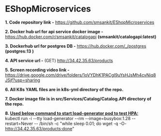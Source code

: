 # EShopMicroservices

**1. Code repository link -** https://github.com/smsankit/EShopMicroservices

**2. Docker hub url for api service docker image -** https://hub.docker.com/r/smsankit/catalogapi  **(smsankit/catalogapi:latest)**

**3. Dockerhub url for postgres DB -** https://hub.docker.com/_/postgres  **(postgres:13 )**

**4. API service url -** (GET) http://34.42.35.63/products

**5. Screen recording video link -**  https://drive.google.com/drive/folders/1oVYDhK1PACgI9uYsHJsMh4cvNiq8JSjf?usp=sharing

**6. All K8s YAML files are in k8s-yml directory of the repo.**

**7. Docker image file is in src/Services/Catalog/Catalog.API directory of the repo.**


**8. <ins>Used below command to start load-generator pod to test HPA:</ins>**</br>
kubectl run -i --tty load-generator --rm --image=busybox:1.28 --restart=Never -- /bin/sh -c "while sleep 0.01; do wget -q -O- http://34.42.35.63/products;done"
